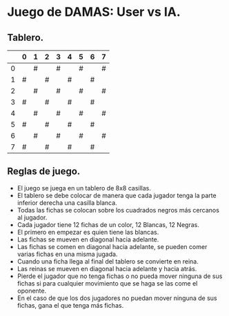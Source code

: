 # Juego de DAMAS: User vs IA.
## Tablero.
|   | 0 | 1 | 2 | 3 | 4 | 5 | 6 | 7 |
|:-:|:-:|:-:|:-:|:-:|:-:|:-:|:-:|:-:|
| 0 |   | # |   | # |   | # |   | # |
| 1 | # |   | # |   | # |   | # |   |
| 2 |   | # |   | # |   | # |   | # |
| 3 | # |   | # |   | # |   | # |   |
| 4 |   | # |   | # |   | # |   | # |
| 5 | # |   | # |   | # |   | # |   |
| 6 |   | # |   | # |   | # |   | # |
| 7 | # |   | # |   | # |   | # |   |
## Reglas de juego.
- El juego se juega en un tablero de 8x8 casillas.
- El tablero se debe colocar de manera que cada jugador tenga la parte inferior derecha una casilla blanca.
- Todas las fichas se colocan sobre los cuadrados negros más cercanos al jugador.
- Cada jugador tiene 12 fichas de un color, 12 Blancas, 12 Negras.
- El primero en empezar es quien tiene las blancas.
- Las fichas se mueven en diagonal hacia adelante.
- Las fichas se comen en diagonal hacia adelante, se pueden comer varias fichas en una misma jugada.
- Cuando una ficha llega al final del tablero se convierte en reina. 
- Las reinas se mueven en diagonal hacia adelante y hacia atrás.
- Pierde el jugador que no tenga fichas o no pueda mover ninguna de sus fichas si para cualquier movimiento que se haga se las come el oponente.
- En el caso de que los dos jugadores no puedan mover ninguna de sus fichas, gana el que tenga más fichas.